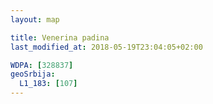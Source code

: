 ```yaml
---
layout: map

title: Venerina padina
last_modified_at: 2018-05-19T23:04:05+02:00

WDPA: [328837]
geoSrbija:
  L1_183: [107]
---
```

